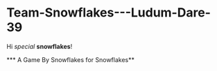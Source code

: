 # Team-Snowflakes---Ludum-Dare-39

Hi *special* **snowflakes**!

*** A Game By Snowflakes for Snowflakes**

